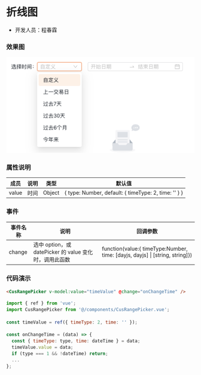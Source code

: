 <!--
 * @Author: chengchunlin chengchunlin@eastmoney.com
 * @Date: 2024-03-15 15:13:30
 * @LastEditors: chengchunlin chengchunlin@eastmoney.com
 * @LastEditTime: 2024-03-21 14:22:55
 * @FilePath: /back-template/doc/组件说明文档/CusRangePicker.md
 * @Description: write something
 *
 * Copyright (c) 2024 by 天天基金/程春霖, All Rights Reserved.
-->

# 折线图

- 开发人员：程春霖

### 效果图

![alt text](image-3.png)

### 属性说明

| 成员  | 说明 | 类型   | 默认值                                               |
| ----- | ---- | ------ | ---------------------------------------------------- |
| value | 时间 | Object | { type: Number, default: { timeType: 2, time: '' } } |

### 事件

| 事件名称 | 说明                                                   | 回调参数                                                                     |
| -------- | ------------------------------------------------------ | ---------------------------------------------------------------------------- |
| change   | 选中 option，或 datePicker 的 value 变化时，调用此函数 | function(value:{ timeType:Number, time: [dayjs, dayjs] \| [string, string]}) |

### 代码演示

```html
<CusRangePicker v-model:value="timeValue" @change="onChangeTime" />
```

```javascript
import { ref } from 'vue';
import CusRangePicker from '@/components/CusRangePicker.vue';

const timeValue = ref({ timeType: 2, time: '' });

const onChangeTime = (data) => {
  const { timeType: type, time: dateTime } = data;
  timeValue.value = data;
  if (type === 1 && !dateTime) return;
  ...
};
```
